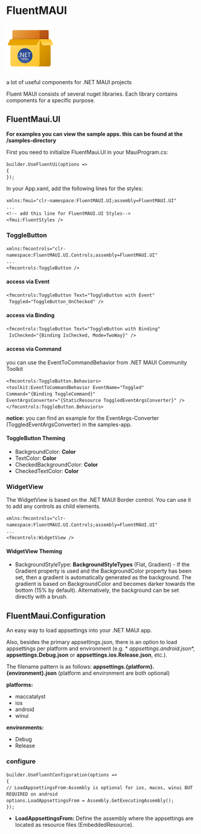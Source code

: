 # FluentMAUI

![FluentMAUI](https://raw.githubusercontent.com/lk-code/fluent-maui/main/resources/project-logo-128px.png)

a lot of useful components for .NET MAUI projects

Fluent MAUI consists of several nuget libraries. Each library contains components for a specific purpose.

## FluentMaui.UI

**For examples you can view the sample apps. this can be found at the /samples-directory**

First you need to initialize FluentMaui.UI in your MauiProgram.cs:

`builder.UseFluentUi(options =>`  
`{`   
`});`

In your App.xaml, add the following lines for the styles:

`xmlns:fmui="clr-namespace:FluentMAUI.UI;assembly=FluentMAUI.UI"`  
`...`   
`<!-- add this line for FluentMAUI.UI Styles-->`   
`<fmui:FluentStyles />`

### ToggleButton

`xmlns:fmcontrols="clr-namespace:FluentMAUI.UI.Controls;assembly=FluentMAUI.UI"`  
`...`   
`<fmcontrols:ToggleButton />`

#### access via Event

`<fmcontrols:ToggleButton Text="ToggleButton with Event"`   
` Toggled="ToggleButton_OnChecked" />`

#### access via Binding

`<fmcontrols:ToggleButton Text="ToggleButton with Binding"`   
` IsChecked="{Binding IsChecked, Mode=TwoWay}" />`

#### access via Command

you can use the EventToCommandBehavior from .NET MAUI Community Toolkit

`<fmcontrols:ToggleButton.Behaviors>`   
`<toolkit:EventToCommandBehavior EventName="Toggled"`   
`Command="{Binding ToggleCommand}"`   
`EventArgsConverter="{StaticResource ToggledEventArgsConverter}" />`   
`</fmcontrols:ToggleButton.Behaviors>`

**notice:** you can find an example for the EventArgs-Converter (ToggledEventArgsConverter) in the samples-app.

#### ToggleButton Theming

* BackgroundColor: **Color**
* TextColor: **Color**
* CheckedBackgroundColor: **Color**
* CheckedTextColor: **Color**

### WidgetView

The WidgetView is based on the .NET MAUI Border control. You can use it to add any controls as child elements.

`xmlns:fmcontrols="clr-namespace:FluentMAUI.UI.Controls;assembly=FluentMAUI.UI"`  
`...`   
`<fmcontrols:WidgetView />`

#### WidgetView Theming

* BackgroundStyleType: **BackgroundStyleTypes** (Flat, Gradient) - If the Gradient property is used and the
  BackgroundColor property has been set, then a gradient is automatically generated as the background. The gradient is
  based on BackgroundColor and becomes darker towards the bottom (15% by default). Alternatively, the background can be
  set directly with a brush.

## FluentMaui.Configuration

An easy way to load appsettings into your .NET MAUI app.

Also, besides the primary appsettings.json, there is an option to load appsettings per platform and environment (e.g. *
*appsettings.android.json**, **appsettings.Debug.json** or **appsettings.ios.Release.json**, etc.).

The filename pattern is as follows: **appsettings.{platform}.{environment}.json** (platform and environment are both
optional)

**platforms:**

* maccatalyst
* ios
* android
* winui

**environments:**

* Debug
* Release

### configure

`builder.UseFluentConfiguration(options =>`  
`{`  
`// LoadAppsettingsFrom-Assembly is optional for ios, macos, winui BUT REQUIRED on android`  
`options.LoadAppsettingsFrom = Assembly.GetExecutingAssembly();`  
`});`

* **LoadAppsettingsFrom:** Define the assembly where the appsettings are located as resource files (EmbeddedResource).